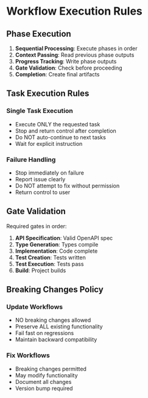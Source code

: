 # Workflow Execution Rules

## Phase Execution

1. **Sequential Processing**: Execute phases in order
2. **Context Passing**: Read previous phase outputs
3. **Progress Tracking**: Write phase outputs
4. **Gate Validation**: Check before proceeding
5. **Completion**: Create final artifacts

## Task Execution Rules

### Single Task Execution
- Execute ONLY the requested task
- Stop and return control after completion
- Do NOT auto-continue to next tasks
- Wait for explicit instruction

### Failure Handling
- Stop immediately on failure
- Report issue clearly
- Do NOT attempt to fix without permission
- Return control to user

## Gate Validation

Required gates in order:
1. **API Specification**: Valid OpenAPI spec
2. **Type Generation**: Types compile
3. **Implementation**: Code complete
4. **Test Creation**: Tests written
5. **Test Execution**: Tests pass
6. **Build**: Project builds

## Breaking Changes Policy

### Update Workflows
- NO breaking changes allowed
- Preserve ALL existing functionality
- Fail fast on regressions
- Maintain backward compatibility

### Fix Workflows
- Breaking changes permitted
- May modify functionality
- Document all changes
- Version bump required